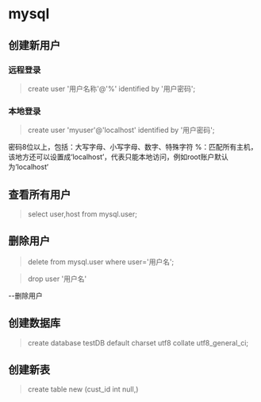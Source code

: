 # mysql

## 创建新用户

### 远程登录

>create user '用户名称'@'%' identified by '用户密码';

### 本地登录

>create user 'myuser'@'localhost' identified by '用户密码';

密码8位以上，包括：大写字母、小写字母、数字、特殊字符 %：匹配所有主机，该地方还可以设置成‘localhost’，代表只能本地访问，例如root账户默认为‘localhost‘

## 查看所有用户

>select user,host from mysql.user; 

## 删除用户

>delete from mysql.user where user='用户名';

>drop user '用户名'

--删除用户

## 创建数据库

>create database testDB default charset utf8 collate utf8_general_ci;

## 创建新表

>create table new (cust_id int null,)


